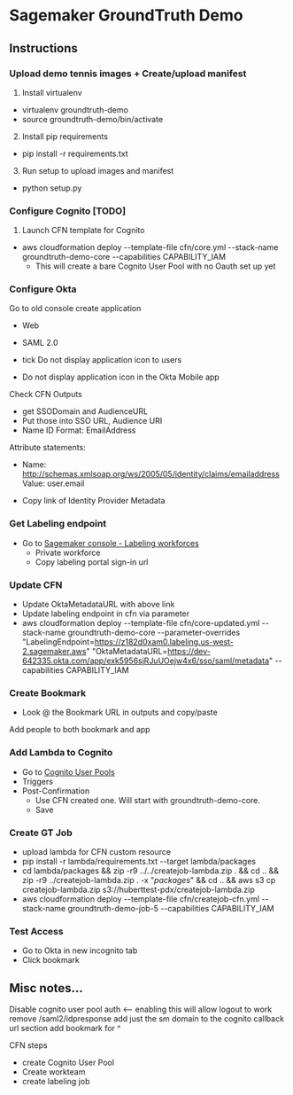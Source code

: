 # Sagemaker GroundTruth Demo

## Instructions

### Upload demo tennis images + Create/upload manifest
1. Install virtualenv
- virtualenv groundtruth-demo
- source groundtruth-demo/bin/activate
2. Install pip requirements
- pip install -r requirements.txt
3. Run setup to upload images and manifest
- python setup.py

### Configure Cognito [TODO]
1. Launch CFN template for Cognito
- aws cloudformation deploy --template-file cfn/core.yml --stack-name groundtruth-demo-core --capabilities CAPABILITY_IAM
  - This will create a bare Cognito User Pool with no Oauth set up yet

### Configure Okta
Go to old console
create application
- Web
- SAML 2.0

- tick Do not display application icon to users
- Do not display application icon in the Okta Mobile app

Check CFN Outputs
- get SSODomain and AudienceURL
- Put those into SSO URL, Audience URI
- Name ID Format: EmailAddress

Attribute statements:
- Name: http://schemas.xmlsoap.org/ws/2005/05/identity/claims/emailaddress
Value: user.email

- Copy link of Identity Provider Metadata

### Get Labeling endpoint
- Go to [Sagemaker console - Labeling workforces](https://us-west-2.console.aws.amazon.com/sagemaker/groundtruth?region=us-west-2#/labeling-workforces)
  - Private workforce
  - Copy labeling portal sign-in url

### Update CFN
- Update OktaMetadataURL with above link
- Update labeling endpoint in cfn via parameter
- aws cloudformation deploy --template-file cfn/core-updated.yml --stack-name groundtruth-demo-core --parameter-overrides "LabelingEndpoint=https://z182d0xam0.labeling.us-west-2.sagemaker.aws" "OktaMetadataURL=https://dev-642335.okta.com/app/exk5956sjRJuUOejw4x6/sso/saml/metadata" --capabilities CAPABILITY_IAM

### Create Bookmark
- Look @ the Bookmark URL in outputs and copy/paste

Add people to both bookmark and app

### Add Lambda to Cognito
- Go to [Cognito User Pools](https://us-west-2.console.aws.amazon.com/cognito/users/?region=us-west-2)
- Triggers
- Post-Confirmation
  - Use CFN created one. Will start with groundtruth-demo-core.
  - Save

### Create GT Job
- upload lambda for CFN custom resource
- pip install -r lambda/requirements.txt --target lambda/packages
- cd lambda/packages && zip -r9 ../../createjob-lambda.zip . && cd .. && zip -r9 ../createjob-lambda.zip . -x "*packages*" && cd .. && aws s3 cp createjob-lambda.zip s3://huberttest-pdx/createjob-lambda.zip
- aws cloudformation deploy --template-file cfn/createjob-cfn.yml --stack-name groundtruth-demo-job-5 --capabilities CAPABILITY_IAM

### Test Access
- Go to Okta in new incognito tab
- Click bookmark

<!-- ## Reset Instructions
1. ./reset.sh
2. Delete CFN stack -->



## Misc notes...
Disable cognito user pool auth <-- enabling this will allow logout to work
remove /saml2/idpresponse
add just the sm domain to the cognito callback url section
add bookmark for ^

CFN steps
- create Cognito User Pool
- Create workteam
- create labeling job
